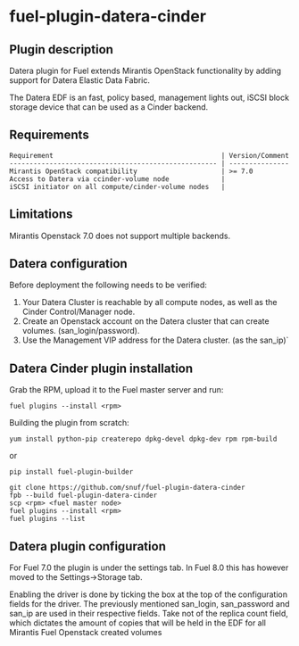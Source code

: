 # fuel-plugin-datera-cinder

## Plugin description

Datera plugin for Fuel extends Mirantis OpenStack functionality by
adding support for Datera Elastic Data Fabric.

The Datera EDF is an fast, policy based, management lights out, 
iSCSI block storage device that can be used as a Cinder backend.

## Requirements

```
Requirement                                          | Version/Comment
---------------------------------------------------- | ---------------
Mirantis OpenStack compatibility                     | >= 7.0         
Access to Datera via ccinder-volume node             |                
iSCSI initiator on all compute/cinder-volume nodes   |                
```

## Limitations

Mirantis Openstack 7.0 does not support multiple backends.

## Datera configuration

Before deployment the following needs to be verified:
1. Your Datera Cluster is reachable by all compute nodes, as well as the Cinder Control/Manager node.  
2. Create an Openstack account on the Datera cluster that can create volumes. (san_login/password).
3. Use the Management VIP address for the Datera cluster. (as the san_ip)`

## Datera Cinder plugin installation

Grab the RPM, upload it to the Fuel master server and run:
```
fuel plugins --install <rpm>
```

Building the plugin from scratch:
```
yum install python-pip createrepo dpkg-devel dpkg-dev rpm rpm-build
```
or
```
pip install fuel-plugin-builder
```

```
git clone https://github.com/snuf/fuel-plugin-datera-cinder
fpb --build fuel-plugin-datera-cinder
scp <rpm> <fuel master node>
fuel plugins --install <rpm>
fuel plugins --list
```

## Datera plugin configuration

For Fuel 7.0 the plugin is under the settings tab. In Fuel 8.0 this has however moved to the Settings->Storage tab.

Enabling the driver is done by ticking the box at the top of the configuration fields for the driver. The previously mentioned san_login, san_password and san_ip are used in their respective fields. Take not of the replica count field, which dictates the amount of copies that will be held in the EDF for all Mirantis Fuel Openstack created volumes
